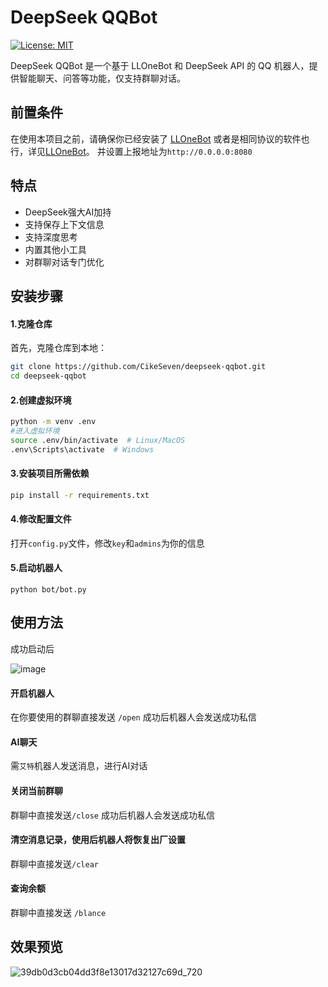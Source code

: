 # DeepSeek QQBot

[![License: MIT](https://img.shields.io/badge/License-MIT-yellow.svg)](https://opensource.org/licenses/MIT)

DeepSeek QQBot 是一个基于 LLOneBot 和 DeepSeek API 的 QQ 机器人，提供智能聊天、问答等功能，仅支持群聊对话。

## 前置条件

在使用本项目之前，请确保你已经安装了 [LLOneBot](https://github.com/LLOneBot/LLOneBot) 或者是相同协议的软件也行，详见[LLOneBot](https://github.com/LLOneBot/LLOneBot)。
并设置上报地址为`http://0.0.0.0:8080`

## 特点
- DeepSeek强大AI加持
- 支持保存上下文信息
- 支持深度思考
- 内置其他小工具
- 对群聊对话专门优化

## 安装步骤

#### 1.克隆仓库

首先，克隆仓库到本地：

```bash
git clone https://github.com/CikeSeven/deepseek-qqbot.git
cd deepseek-qqbot
```
#### 2.创建虚拟环境
```bash
python -m venv .env
#进入虚拟环境
source .env/bin/activate  # Linux/MacOS
.env\Scripts\activate  # Windows
```
#### 3.安装项目所需依赖
```bash
pip install -r requirements.txt
```
#### 4.修改配置文件
打开`config.py`文件，修改`key`和`admins`为你的信息
#### 5.启动机器人
```
python bot/bot.py
```

## 使用方法
成功启动后

![image](https://github.com/user-attachments/assets/33d1584c-e349-4fd5-9c6f-e90aed0de832)

#### 开启机器人
在你要使用的群聊直接发送 `/open` 
成功后机器人会发送成功私信

#### AI聊天
需`艾特`机器人发送消息，进行AI对话

#### 关闭当前群聊
群聊中直接发送`/close`
成功后机器人会发送成功私信

#### 清空消息记录，使用后机器人将恢复出厂设置
群聊中直接发送`/clear`

#### 查询余额
群聊中直接发送 `/blance`

## 效果预览

![39db0d3cb04dd3f8e13017d32127c69d_720](https://github.com/user-attachments/assets/f6839acf-f99e-4308-900f-635c6cd27082)


